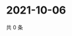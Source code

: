 # 2021-10-06

共 0 条

<!-- BEGIN WEIBO -->
<!-- 最后更新时间 Wed Oct 06 2021 22:08:04 GMT+0800 (China Standard Time) -->

<!-- END WEIBO -->
